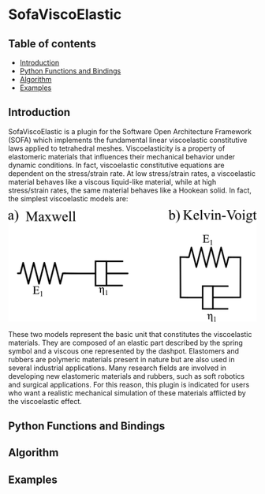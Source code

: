 # SofaViscoElastic

## Table of contents
* [Introduction](#introduction)
* [Python Functions and Bindings](#python-functions-and-bindings)
* [Algorithm](#algorithm)
* [Examples](#examples)

## Introduction
SofaViscoElastic is a plugin for the Software Open Architecture Framework (SOFA) which implements the fundamental linear viscoelastic constitutive laws applied to tetrahedral meshes.
Viscoelasticity is a property of elastomeric materials that influences their mechanical behavior under dynamic conditions. In fact, viscoelastic constitutive equations are dependent on the stress/strain rate. At low stress/strain rates, a viscoelastic material behaves like a viscous liquid-like material, while at high stress/strain rates, the same material behaves like a Hookean solid. In fact, the simplest viscoelastic models are:

![Basic Models](./img/img1.png)

These two models represent the basic unit that constitutes the viscoelastic materials. They are composed of an elastic part described by the spring symbol and a viscous one represented by the dashpot.
Elastomers and rubbers are polymeric materials present in nature but are also used in several industrial applications. Many research fields are involved in developing new elastomeric materials and rubbers, such as soft robotics and surgical applications. For this reason, this plugin is indicated for users who want a realistic mechanical simulation of these materials afflicted by the viscoelastic effect.

## Python Functions and Bindings
## Algorithm

## Examples
 
